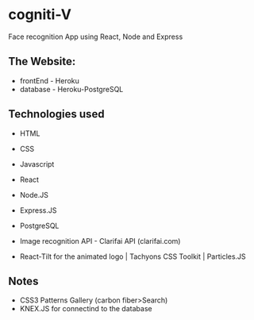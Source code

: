 # cogniti-V

Face recognition App using React, Node and Express

## The Website:

- frontEnd - Heroku
- database - Heroku-PostgreSQL

## Technologies used

- HTML
- CSS
- Javascript
- React

- Node.JS
- Express.JS

- PostgreSQL

- Image recognition API - Clarifai API (clarifai.com)

- React-Tilt for the animated logo | Tachyons CSS Toolkit | Particles.JS

## Notes

- CSS3 Patterns Gallery (carbon fiber>Search)
- KNEX.JS for connectind to the database
